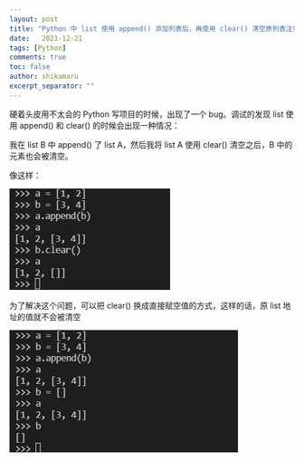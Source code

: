 ```yaml
---
layout: post
title: "Python 中 list 使用 append() 添加列表后，再使用 clear() 清空原列表注意事项"
date:   2021-12-21
tags: [Python]
comments: true
toc: false
author: shikamaru
excerpt_separator: ""
---
```


硬着头皮用不太会的 Python 写项目的时候，出现了一个 bug。调试的发现 list 使用 append() 和 clear() 的时候会出现一种情况：

我在 list B 中 append() 了 list A，然后我将 list A 使用 clear() 清空之后，B 中的元素也会被清空。

像这样：

![image-20211221111053201](../images/2021-12-21-python-list-append-clear/image-20211221111053201.png)

为了解决这个问题，可以把 clear() 换成直接赋空值的方式，这样的话，原 list 地址的值就不会被清空

![image-20211221111301346](../images/2021-12-21-python-list-append-clear/image-20211221111301346.png)

